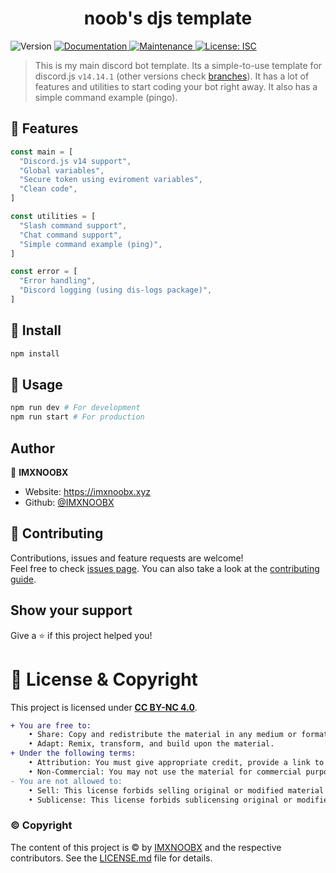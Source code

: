 <h1 align="center">noob's djs template</h1>
<p>
  <img alt="Version" src="https://img.shields.io/badge/version-1.2.4-blue.svg?cacheSeconds=2592000" />
  <a href="https://github.com/IMXNOOBX/snooby#readme" target="_blank">
    <img alt="Documentation" src="https://img.shields.io/badge/documentation-yes-brightgreen.svg" />
  </a>
  <a href="https://github.com/IMXNOOBX/snooby/graphs/commit-activity" target="_blank">
    <img alt="Maintenance" src="https://img.shields.io/badge/Maintained%3F-yes-green.svg" />
  </a>
  <a href="https://github.com/IMXNOOBX/snooby/blob/main/LICENSE.md" target="_blank">
    <img alt="License: ISC" src="https://img.shields.io/github/license/IMXNOOBX/djs.base" />
  </a>
</p>

> This is my main discord bot template. Its a simple-to-use template for discord.js `v14.14.1` (other versions check [branches](https://github.com/IMXNOOBX/discord.bot/branches)). It has a lot of features and utilities to start coding your bot right away. It also has a simple command example (pingo).

## 🥏 Features

```js
const main = [
  "Discord.js v14 support",
  "Global variables",
  "Secure token using eviroment variables",
  "Clean code",
]

const utilities = [
  "Slash command support",
  "Chat command support",
  "Simple command example (ping)",
]

const error = [
  "Error handling",
  "Discord logging (using dis-logs package)",
]
```

## 💈 Install

```sh
npm install
```

## 📗 Usage

```sh
npm run dev # For development
npm run start # For production
```

## Author

👤 **IMXNOOBX**

* Website: https://imxnoobx.xyz
* Github: [@IMXNOOBX](https://github.com/IMXNOOBX)

## 🤝 Contributing

Contributions, issues and feature requests are welcome!<br />Feel free to check [issues page](https://github.com/IMXNOOBX/djs.base/issues). You can also take a look at the [contributing guide](https://github.com/IMXNOOBX/djs.base/blob/master/CONTRIBUTING.md).

## Show your support

Give a ⭐️ if this project helped you!

# 🔖 License & Copyright

This project is licensed under [**CC BY-NC 4.0**](https://creativecommons.org/licenses/by-nc/4.0/).
```diff
+ You are free to:
	• Share: Copy and redistribute the material in any medium or format.
	• Adapt: Remix, transform, and build upon the material.
+ Under the following terms:
	• Attribution: You must give appropriate credit, provide a link to original the source repository, and indicate if changes were made.
	• Non-Commercial: You may not use the material for commercial purposes.
- You are not allowed to:
	• Sell: This license forbids selling original or modified material for commercial purposes.
	• Sublicense: This license forbids sublicensing original or modified material.
```
### ©️ Copyright
The content of this project is ©️ by [IMXNOOBX](https://github.com/IMXNOOBX) and the respective contributors. See the [LICENSE.md](LICENSE.md) file for details.
